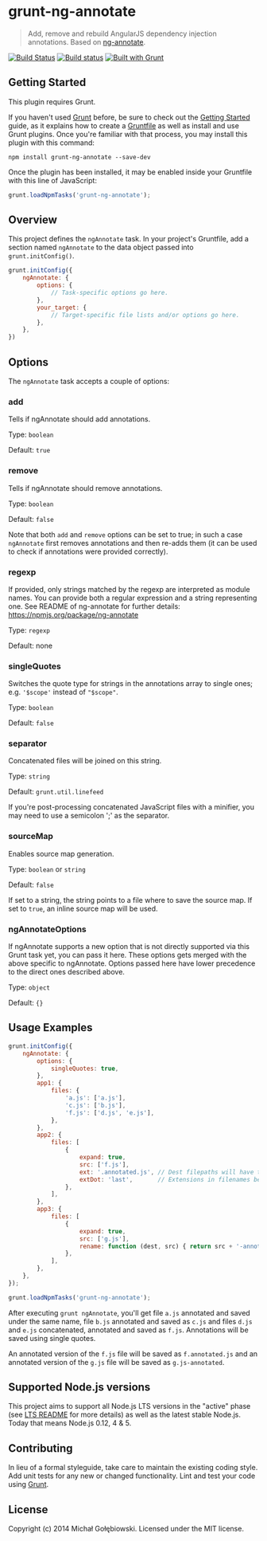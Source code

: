 # grunt-ng-annotate
> Add, remove and rebuild AngularJS dependency injection annotations. Based on [ng-annotate](https://www.npmjs.org/package/ng-annotate).

[![Build Status](https://travis-ci.org/mzgol/grunt-ng-annotate.svg?branch=master)](https://travis-ci.org/mzgol/grunt-ng-annotate)
[![Build status](https://ci.appveyor.com/api/projects/status/rr3i854ic8rb47i5/branch/master?svg=true)](https://ci.appveyor.com/project/mzgol/grunt-ng-annotate/branch/master)
[![Built with Grunt](https://cdn.gruntjs.com/builtwith.png)](http://gruntjs.com/)

## Getting Started
This plugin requires Grunt.

If you haven't used [Grunt](http://gruntjs.com/) before, be sure to check out the [Getting Started](http://gruntjs.com/getting-started) guide, as it explains how to create a [Gruntfile](http://gruntjs.com/sample-gruntfile) as well as install and use Grunt plugins. Once you're familiar with that process, you may install this plugin with this command:

```shell
npm install grunt-ng-annotate --save-dev
```

Once the plugin has been installed, it may be enabled inside your Gruntfile with this line of JavaScript:

```js
grunt.loadNpmTasks('grunt-ng-annotate');
```

## Overview

This project defines the `ngAnnotate` task. In your project's Gruntfile, add a section named `ngAnnotate` to the data object passed into `grunt.initConfig()`.

```js
grunt.initConfig({
    ngAnnotate: {
        options: {
            // Task-specific options go here.
        },
        your_target: {
            // Target-specific file lists and/or options go here.
        },
    },
})
```

## Options

The `ngAnnotate` task accepts a couple of options:

### add

Tells if ngAnnotate should add annotations.

Type: `boolean`

Default: `true`

### remove

Tells if ngAnnotate should remove annotations.

Type: `boolean`

Default: `false`

Note that both `add` and `remove` options can be set to true; in such a case `ngAnnotate` first removes
annotations and then re-adds them (it can be used to check if annotations were provided correctly).

### regexp

If provided, only strings matched by the regexp are interpreted as module names. You can provide both a regular expression and a string representing one. See README of ng-annotate for further details: https://npmjs.org/package/ng-annotate

Type: `regexp`

Default: none

### singleQuotes

Switches the quote type for strings in the annotations array to single ones; e.g. `'$scope'` instead of `"$scope"`.

Type: `boolean`

Default: `false`

### separator

Concatenated files will be joined on this string. 

Type: `string`

Default: `grunt.util.linefeed`

If you're post-processing concatenated JavaScript files with a minifier, you may need to use a semicolon ';' as the separator.

### sourceMap

Enables source map generation.

Type: `boolean` or `string`

Default: `false`

If set to a string, the string points to a file where to save the source map. If set to `true`, an inline source map will be used.

### ngAnnotateOptions

If ngAnnotate supports a new option that is not directly supported via this Grunt task yet, you can pass it here. These options gets merged with the above specific to ngAnnotate. Options passed here have lower precedence to the direct ones described above.

Type: `object`

Default: `{}`


## Usage Examples

```js
grunt.initConfig({
    ngAnnotate: {
        options: {
            singleQuotes: true,
        },
        app1: {
            files: {
                'a.js': ['a.js'],
                'c.js': ['b.js'],
                'f.js': ['d.js', 'e.js'],
            },
        },
        app2: {
            files: [
                {
                    expand: true,
                    src: ['f.js'],
                    ext: '.annotated.js', // Dest filepaths will have this extension.
                    extDot: 'last',       // Extensions in filenames begin after the last dot
                },
            ],
        },
        app3: {
            files: [
                {
                    expand: true,
                    src: ['g.js'],
                    rename: function (dest, src) { return src + '-annotated'; },
                },
            ],
        },
    },
});

grunt.loadNpmTasks('grunt-ng-annotate');
```

After executing `grunt ngAnnotate`, you'll get file `a.js` annotated and saved under the same name, file `b.js` annotated and saved as `c.js` and files `d.js` and `e.js` concatenated, annotated and saved as `f.js`. Annotations will be saved using single quotes.

An annotated version of the `f.js` file will be saved as `f.annotated.js` and an annotated version of the `g.js` file will be saved as `g.js-annotated`. 

## Supported Node.js versions
This project aims to support all Node.js LTS versions in the "active" phase (see [LTS README](https://github.com/nodejs/LTS/blob/master/README.md) for more details) as well as the latest stable Node.js. Today that means Node.js 0.12, 4 & 5.

## Contributing
In lieu of a formal styleguide, take care to maintain the existing coding style. Add unit tests for any new or changed functionality. Lint and test your code using [Grunt](http://gruntjs.com/).

## License
Copyright (c) 2014 Michał Gołębiowski. Licensed under the MIT license.

